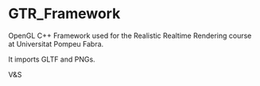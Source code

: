 # GTR_Framework
OpenGL C++ Framework used for the Realistic Realtime Rendering course at Universitat Pompeu Fabra.

It imports GLTF and PNGs.

V&S